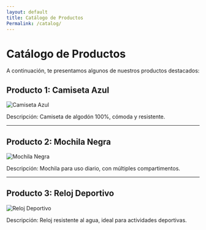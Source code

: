 ```yaml
---
layout: default
title: Catálogo de Productos
Permalink: /catalog/
---
```


# Catálogo de Productos

A continuación, te presentamos algunos de nuestros productos destacados:

## Producto 1: Camiseta Azul

![Camiseta Azul](assets/images/camiseta-azul.jpg)

Descripción: Camiseta de algodón 100%, cómoda y resistente.

---

## Producto 2: Mochila Negra

![Mochila Negra](assets/images/mochila-negra.jpg)

Descripción: Mochila para uso diario, con múltiples compartimentos.

---

## Producto 3: Reloj Deportivo

![Reloj Deportivo](assets/images/reloj-deportivo.jpg)

Descripción: Reloj resistente al agua, ideal para actividades deportivas.

